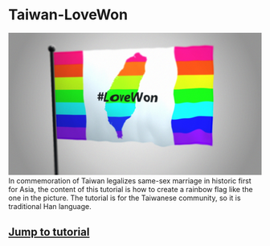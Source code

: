 # Taiwan-LoveWon
![rainbow flag](Tutorial/screenshots/bg.jpeg)
In commemoration of Taiwan legalizes same-sex marriage in historic first for Asia, the content of this tutorial is how to create a rainbow flag like the one in the picture. The tutorial is for the Taiwanese community, so it is traditional Han language.

## [Jump to tutorial](https://hackmd.io/c/r1eZ_4lpV/https%3A%2F%2Fhackmd.io%2Fs%2Fr1_lnVg6V)
